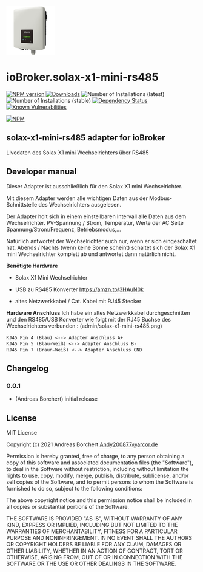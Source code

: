 ![Logo](admin/solax-x1-mini-rs485.png)
# ioBroker.solax-x1-mini-rs485

[![NPM version](http://img.shields.io/npm/v/iobroker.solax-x1-mini-rs485.svg)](https://www.npmjs.com/package/iobroker.solax-x1-mini-rs485)
[![Downloads](https://img.shields.io/npm/dm/iobroker.solax-x1-mini-rs485.svg)](https://www.npmjs.com/package/iobroker.solax-x1-mini-rs485)
![Number of Installations (latest)](http://iobroker.live/badges/solax-x1-mini-rs485-installed.svg)
![Number of Installations (stable)](http://iobroker.live/badges/solax-x1-mini-rs485-stable.svg)
[![Dependency Status](https://img.shields.io/david/Andy200877/iobroker.solax-x1-mini-rs485.svg)](https://david-dm.org/Andy200877/iobroker.solax-x1-mini-rs485)
[![Known Vulnerabilities](https://snyk.io/test/github/Andy200877/ioBroker.solax-x1-mini-rs485/badge.svg)](https://snyk.io/test/github/Andy200877/ioBroker.solax-x1-mini-rs485)

[![NPM](https://nodei.co/npm/iobroker.solax-x1-mini-rs485.png?downloads=true)](https://nodei.co/npm/iobroker.solax-x1-mini-rs485/)

## solax-x1-mini-rs485 adapter for ioBroker

Livedaten des Solax X1 mini Wechselrichters über RS485

## Developer manual
Dieser Adapter ist ausschließlich für den Solax X1 mini Wechselrichter.

Mit diesem Adapter werden alle wichtigen Daten aus der Modbus-Schnittstelle des Wechselrichters ausgelesen.

Der Adapter holt sich in einem einstellbaren Intervall alle Daten aus dem Wechselrichter.
PV-Spannung / Strom, Temperatur, Werte der AC Seite Spannung/Strom/Frequenz, Betriebsmodus,...

Natürlich antwortet der Wechselrichter auch nur, wenn er sich eingeschaltet hat.
Abends / Nachts (wenn keine Sonne scheint) schaltet sich der Solax X1 mini Wechselrichter komplett ab und antwortet dann natürlich nicht.


<b>Benötigte Hardware</b>

 - Solax X1 Mini Wechselrichter

 - USB zu RS485 Konverter https://amzn.to/3HAuN0k

 - altes Netzwerkkabel / Cat. Kabel mit RJ45 Stecker
 

<b>Hardware Anschluss</b>
Ich habe ein altes Netzwerkkabel durchgeschnitten und den RS485/USB Konverter wie folgt mit der RJ45 Buchse des Wechselrichters verbunden :
(admin/solax-x1-mini-rs485.png)
```
RJ45 Pin 4 (Blau) <--> Adapter Anschluss A+
RJ45 Pin 5 (Blau-Weiß) <--> Adapter Anschluss B-
RJ45 Pin 7 (Braun-Weiß) <--> Adapter Anschluss GND
```

## Changelog

### 0.0.1
* (Andreas Borchert) initial release

## License
MIT License

Copyright (c) 2021 Andreas Borchert <Andy200877@arcor.de>

Permission is hereby granted, free of charge, to any person obtaining a copy
of this software and associated documentation files (the "Software"), to deal
in the Software without restriction, including without limitation the rights
to use, copy, modify, merge, publish, distribute, sublicense, and/or sell
copies of the Software, and to permit persons to whom the Software is
furnished to do so, subject to the following conditions:

The above copyright notice and this permission notice shall be included in all
copies or substantial portions of the Software.

THE SOFTWARE IS PROVIDED "AS IS", WITHOUT WARRANTY OF ANY KIND, EXPRESS OR
IMPLIED, INCLUDING BUT NOT LIMITED TO THE WARRANTIES OF MERCHANTABILITY,
FITNESS FOR A PARTICULAR PURPOSE AND NONINFRINGEMENT. IN NO EVENT SHALL THE
AUTHORS OR COPYRIGHT HOLDERS BE LIABLE FOR ANY CLAIM, DAMAGES OR OTHER
LIABILITY, WHETHER IN AN ACTION OF CONTRACT, TORT OR OTHERWISE, ARISING FROM,
OUT OF OR IN CONNECTION WITH THE SOFTWARE OR THE USE OR OTHER DEALINGS IN THE
SOFTWARE.
